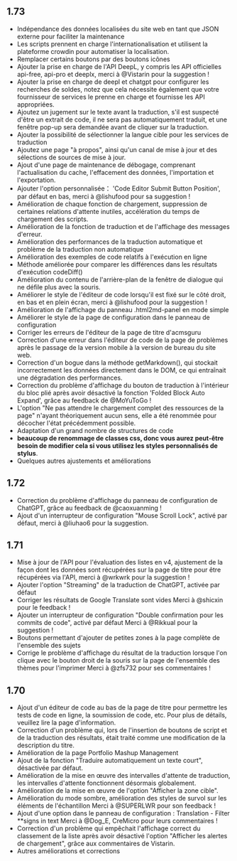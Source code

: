 ## 1.73

- Indépendance des données localisées du site web en tant que JSON externe pour faciliter la maintenance
- Les scripts prennent en charge l'internationalisation et utilisent la plateforme crowdin pour automatiser la localisation.
- Remplacer certains boutons par des boutons icônes
- Ajouter la prise en charge de l'API DeepL, y compris les API officielles api-free, api-pro et deeplx, merci à @Vistarin pour la suggestion !
- Ajouter la prise en charge de deepl et chatgpt pour configurer les recherches de soldes, notez que cela nécessite également que votre fournisseur de services le prenne en charge et fournisse les API appropriées.
- Ajoutez un jugement sur le texte avant la traduction, s'il est suspecté d'être un extrait de code, il ne sera pas automatiquement traduit, et une fenêtre pop-up sera demandée avant de cliquer sur la traduction.
- Ajouter la possibilité de sélectionner la langue cible pour les services de traduction
- Ajoutez une page "à propos", ainsi qu'un canal de mise à jour et des sélections de sources de mise à jour.
- Ajout d'une page de maintenance de débogage, comprenant l'actualisation du cache, l'effacement des données, l'importation et l'exportation.
- Ajouter l'option personnalisée： 'Code Editor Submit Button Position', par défaut en bas, merci à @lishufood pour sa suggestion !
- Amélioration de chaque fonction de chargement, suppression de certaines relations d'attente inutiles, accélération du temps de chargement des scripts.
- Amélioration de la fonction de traduction et de l'affichage des messages d'erreur.
- Amélioration des performances de la traduction automatique et problème de la traduction non automatique
- Amélioration des exemples de code relatifs à l'exécution en ligne
- Méthode améliorée pour comparer les différences dans les résultats d'exécution codeDiff()
- Amélioration du contenu de l'arrière-plan de la fenêtre de dialogue qui ne défile plus avec la souris.
- Améliorer le style de l'éditeur de code lorsqu'il est fixé sur le côté droit, en bas et en plein écran, merci à @lishufood pour la suggestion !
- Amélioration de l'affichage du panneau .html2md-panel en mode simple
- Améliorer le style de la page de configuration dans le panneau de configuration
- Corriger les erreurs de l'éditeur de la page de titre d'acmsguru
- Correction d'une erreur dans l'éditeur de code de la page de problèmes après le passage de la version mobile à la version de bureau du site web.
- Correction d'un bogue dans la méthode getMarkdown(), qui stockait incorrectement les données directement dans le DOM, ce qui entraînait une dégradation des performances.
- Correction du problème d'affichage du bouton de traduction à l'intérieur du bloc plié après avoir désactivé la fonction 'Folded Block Auto Expand', grâce au feedback de @MoYuToGo !
- L'option "Ne pas attendre le chargement complet des ressources de la page" n'ayant théoriquement aucun sens, elle a été renommée pour décocher l'état précédemment possible.
- Adaptation d'un grand nombre de structures de code
- **beaucoup de renommage de classes css, donc vous aurez peut-être besoin de modifier cela si vous utilisez les styles personnalisés de stylus**.
- Quelques autres ajustements et améliorations

## 1.72

- Correction du problème d'affichage du panneau de configuration de ChatGPT, grâce au feedback de @caoxuanming !
- Ajout d'un interrupteur de configuration "Mouse Scroll Lock", activé par défaut, merci à @liuhao6 pour la suggestion.

## 1.71

- Mise à jour de l'API pour l'évaluation des listes en v4, ajustement de la façon dont les données sont récupérées sur la page de titre pour être récupérées via l'API, merci à @wrkwrk pour la suggestion !
- Ajouter l'option "Streaming" de la traduction de ChatGPT, activée par défaut
- Corriger les résultats de Google Translate sont vides Merci à @shicxin pour le feedback !
- Ajouter un interrupteur de configuration "Double confirmation pour les commits de code", activé par défaut Merci à @Rikkual pour la suggestion !
- Boutons permettant d'ajouter de petites zones à la page complète de l'ensemble des sujets
- Corrige le problème d'affichage du résultat de la traduction lorsque l'on clique avec le bouton droit de la souris sur la page de l'ensemble des thèmes pour l'imprimer Merci à @zfs732 pour ses commentaires !

## 1.70

- Ajout d'un éditeur de code au bas de la page de titre pour permettre les tests de code en ligne, la soumission de code, etc. Pour plus de détails, veuillez lire la page d'information.
- Correction d'un problème qui, lors de l'insertion de boutons de script et de la traduction des résultats, était traité comme une modification de la description du titre.
- Amélioration de la page Portfolio Mashup Management
- Ajout de la fonction "Traduire automatiquement un texte court", désactivée par défaut.
- Amélioration de la mise en œuvre des intervalles d'attente de traduction, les intervalles d'attente fonctionnent désormais globalement.
- Amélioration de la mise en œuvre de l'option "Afficher la zone cible".
- Amélioration du mode sombre, amélioration des styles de survol sur les éléments de l'échantillon Merci à @SUPERLWR pour son feedback !
- Ajout d'une option dans le panneau de configuration : Translation - Filter \*\*signs in text Merci à @Dog_E, CreMicro pour leurs commentaires !
- Correction d'un problème qui empêchait l'affichage correct du classement de la liste après avoir désactivé l'option "Afficher les alertes de chargement", grâce aux commentaires de Vistarin.
- Autres améliorations et corrections
